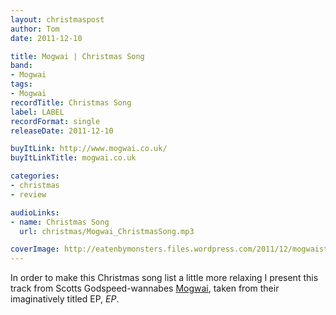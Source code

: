 ```yaml
---
layout: christmaspost
author: Tom
date: 2011-12-10

title: Mogwai | Christmas Song
band:
- Mogwai
tags:
- Mogwai
recordTitle: Christmas Song
label: LABEL
recordFormat: single
releaseDate: 2011-12-10

buyItLink: http://www.mogwai.co.uk/
buyItLinkTitle: mogwai.co.uk

categories:
- christmas
- review

audioLinks:
- name: Christmas Song
  url: christmas/Mogwai_ChristmasSong.mp3

coverImage: http://eatenbymonsters.files.wordpress.com/2011/12/mogwaistill2_low_res.jpg
---
```


In order to make this Christmas song list a little more relaxing I present this track from Scotts Godspeed-wannabes [Mogwai](http://www.mogwai.co.uk/), taken from their imaginatively titled EP, _EP_.
